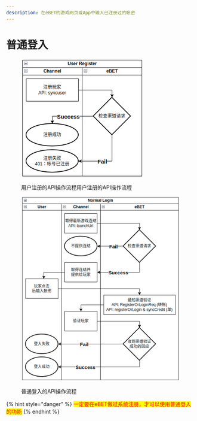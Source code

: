 ```yaml
---
description: 在eBET的游戏网页或App中输入已注册过的帐密
---
```


# 普通登入

<figure><img src="../.gitbook/assets/user register.png" alt=""><figcaption><p>用户注册的API操作流程用户注册的API操作流程</p></figcaption></figure>

<figure><img src="../.gitbook/assets/normal login.png" alt=""><figcaption><p>普通登入的API操作流程</p></figcaption></figure>

{% hint style="danger" %}
<mark style="color:red;">一定要在eBET做过系统注册，才可以使用普通登入的功能</mark>
{% endhint %}
